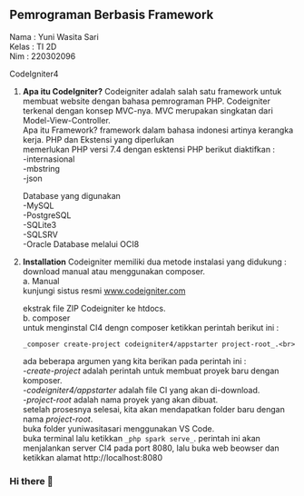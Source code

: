 ## Pemrograman Berbasis Framework
Nama : Yuni Wasita Sari<br>
Kelas : TI 2D<br>
Nim : 220302096<br>

CodeIgniter4

1. **Apa itu CodeIgniter?**
  Codeigniter adalah salah satu framework untuk membuat website dengan bahasa pemrograman PHP. Codeigniter terkenal dengan konsep MVC-nya. MVC merupakan singkatan dari Model-View-Controller.<br>
  Apa itu Framework?
  framework dalam bahasa indonesi artinya kerangka kerja.
  PHP dan Ekstensi yang diperlukan<br>
   memerlukan PHP versi 7.4 dengan esktensi PHP berikut diaktifkan :<br>
   -internasional<br>
   -mbstring<br>
   -json<br>

   Database yang digunakan<br>
   -MySQL<br>
   -PostgreSQL<br>
   -SQLite3<br>
   -SQLSRV<br>
   -Oracle Database melalui OCI8<br>

2. **Installation**
   Codeigniter memiliki dua metode instalasi yang didukung : download manual atau menggunakan composer.<br>
   a. Manual<br>
   kunjungi sistus resmi www.codeigniter.com<br>
   

   ekstrak file ZIP Codeigniter ke htdocs.<br>
   b. composer<br>
   untuk menginstal CI4 dengn composer ketikkan perintah berikut ini :
   ```
   _composer create-project codeigniter4/appstarter project-root_.<br>
   ```
   ada beberapa argumen yang kita berikan pada perintah ini :<br>
   -_create-project_ adalah perintah untuk membuat proyek baru dengan komposer.<br>
   -_codeigniter4/appstarter_ adalah file CI yang akan di-download.<br>
   -_project-root_ adalah nama proyek yang akan dibuat. <br>
   setelah prosesnya selesai, kita akan mendapatkan folder baru dengan nama _project-root_.<br>
   buka folder yuniwasitasari menggunakan VS Code.<br>
   buka terminal lalu ketikkan ```_php spark serve_```. perintah ini akan menjalankan server CI4 pada port 8080, lalu buka web beowser dan ketikkan alamat http://localhost:8080<br>
   















### Hi there 👋

<!--
**yuniwasitasari/yuniwasitasari** is a ✨ _special_ ✨ repository because its `README.md` (this file) appears on your GitHub profile.

Here are some ideas to get you started:

- 🔭 I’m currently working on ...
- 🌱 I’m currently learning ...
- 👯 I’m looking to collaborate on ...
- 🤔 I’m looking for help with ...
- 💬 Ask me about ...
- 📫 How to reach me: ...
- 😄 Pronouns: ...
- ⚡ Fun fact: ...
-->
